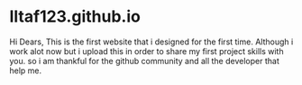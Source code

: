 # Iltaf123.github.io
Hi Dears, This is the first website that i designed for the first time. Although i work alot now but i upload this in order to share my first
project skills with you. so i am thankful for the github community and all the developer that help me.
